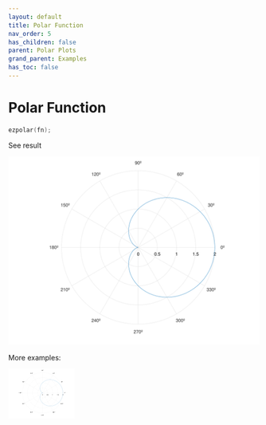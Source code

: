 ```yaml
---
layout: default
title: Polar Function
nav_order: 5
has_children: false
parent: Polar Plots
grand_parent: Examples
has_toc: false
---
```

# Polar Function

```cpp
ezpolar(fn);
```


See result

[![example_ezpolar_1](../polar_plots/ezpolar/ezpolar_1.svg)](https://github.com/alandefreitas/matplotplusplus/blob/master/examples/polar_plots/ezpolar/ezpolar_1.cpp)

More examples:
    
[![example_ezpolar_2](../polar_plots/ezpolar/ezpolar_2_thumb.png)](https://github.com/alandefreitas/matplotplusplus/blob/master/examples/polar_plots/ezpolar/ezpolar_2.cpp)
  




<!-- Generated with mdsplit: https://github.com/alandefreitas/mdsplit -->
